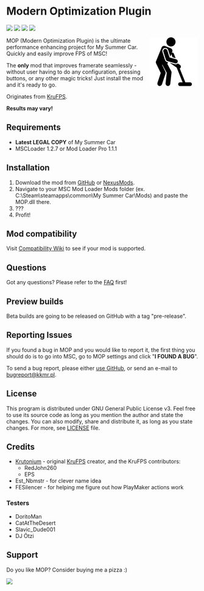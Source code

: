 # Modern Optimization Plugin

[![](https://img.shields.io/github/downloads/Athlon007/MOP/total?style=for-the-badge)](https://github.com/Athlon007/MOP/releases)
[![](https://img.shields.io/github/v/release/Athlon007/MOP?style=for-the-badge)](https://github.com/Athlon007/MOP/releases)
[![](https://img.shields.io/github/v/release/Athlon007/MOP?include_prereleases&label=Beta&style=for-the-badge)](https://github.com/Athlon007/MOP/releases)
[![](https://img.shields.io/github/license/Athlon007/MOP?style=for-the-badge)](LICENSE.md)

<img align="right" src="images/icon.png" alt="icon" width=128 />

MOP (Modern Optimization Plugin) is the ultimate performance enhancing project for My Summer Car. Quickly and easily improve FPS of MSC!

The **only** mod that improves framerate seamlessly - without user having to do any configuration, pressing buttons, or any other magic tricks! Just install the mod and it's ready to go.

Originates from [KruFPS](https://github.com/Krutonium/KruFPS).

**Results may vary!**

## Requirements

- **Latest LEGAL COPY** of My Summer Car
- MSCLoader 1.2.7 or Mod Loader Pro 1.1.1

## Installation

1. Download the mod from [GitHub](https://github.com/Athlon007/MOP/releases) or [NexusMods](https://www.nexusmods.com/mysummercar/mods/146/).
2. Navigate to your MSC Mod Loader Mods folder (ex. C:\Steam\steamapps\common\My Summer Car\Mods) and paste the MOP.dll there.
3. ???
4. Profit!

## Mod compatibility

Visit [Compatibility Wiki](http://athlon.kkmr.pl/mop/wiki/#/compatibility) to see if your mod is supported.

## Questions

Got any questions? Please refer to the [FAQ](http://athlon.kkmr.pl/mop/wiki/#/faq) first!

## Preview builds

Beta builds are going to be released on GitHub with a tag "pre-release".

## Reporting Issues

If you found a bug in MOP and you would like to report it, the first thing you should do is to go into MSC, go to MOP settings and click "**I FOUND A BUG**".

To send a bug report, please either [use GitHub](https://github.com/Athlon007/MOP/issues/new?assignees=&labels=bug&template=template-bug-report.md&title=Bug%20Report), or send an e-mail to [bugreport@kkmr.pl](mailto:bugreport@kkmr.pl).

## License

This program is distributed under GNU General Public License v3. Feel free to use its source code as long as you mention the author and state the changes. You can also modify, share and distribute it, as long as you state changes. For more, see [LICENSE](LICENSE.md) file.

## Credits

- [Krutonium](https://github.com/Krutonium) - original [KruFPS](https://github.com/Krutonium/KruFPS) creator, and the KruFPS contributors:
  - RedJohn260
  - EPS
- Est_Nbmstr - for clever name idea
- FESilencer - for helping me figure out how PlayMaker actions work

### Testers

- DoritoMan
- CatAtTheDesert
- Slavic_Dude001
- DJ Ötzi

## Support

Do you like MOP? Consider buying me a pizza :)

[![](http://athlon.kkmr.pl/images/svg/paypal.svg)](https://www.paypal.com/donate/?hosted_button_id=8VASR9RLLS76Y)
